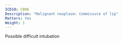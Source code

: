 ```yaml
---
ICD10: C006
Description: "Malignant neoplasm: Commissure of lip"
Matters: Yes
Weight: 1
---
```

Possible difficult intubation
